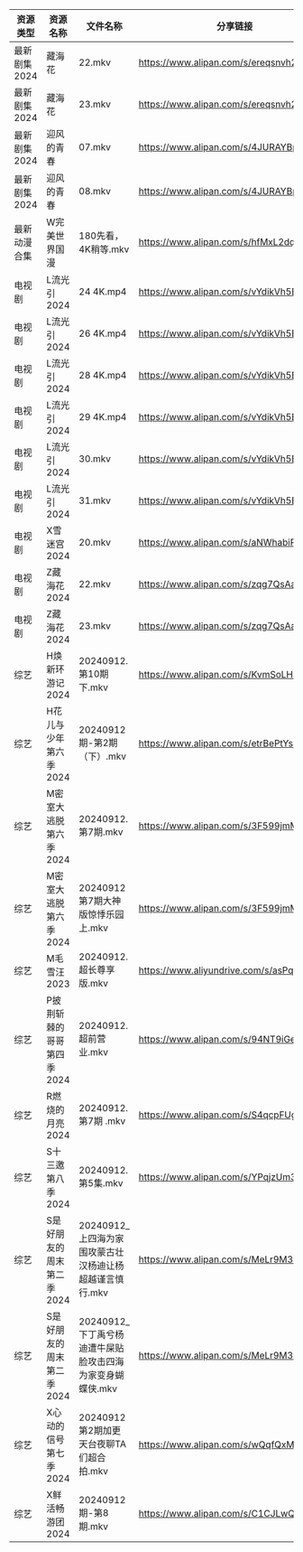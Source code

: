 | 资源类型     | 资源名称            | 文件名称                                | 分享链接                                      | 更新时间                |
| -------- | --------------- | ----------------------------------- | ----------------------------------------- | ------------------- |
| 最新剧集2024 | 藏海花             | 22.mkv                              | https://www.alipan.com/s/ereqsnvh2Aq      | 2024-09-12 19:13:20 |
| 最新剧集2024 | 藏海花             | 23.mkv                              | https://www.alipan.com/s/ereqsnvh2Aq      | 2024-09-12 19:13:19 |
| 最新剧集2024 | 迎风的青春           | 07.mkv                              | https://www.alipan.com/s/4JURAYBpwGR      | 2024-09-12 10:11:15 |
| 最新剧集2024 | 迎风的青春           | 08.mkv                              | https://www.alipan.com/s/4JURAYBpwGR      | 2024-09-12 10:11:14 |
| 最新动漫合集   | W完美世界国漫         | 180先看，4K稍等.mkv                      | https://www.alipan.com/s/hfMxL2dqhGu      | 2024-09-12 19:12:28 |
| 电视剧      | L流光引2024        | 24 4K.mp4                           | https://www.alipan.com/s/vYdikVh5BuN      | 2024-09-12 00:06:11 |
| 电视剧      | L流光引2024        | 26 4K.mp4                           | https://www.alipan.com/s/vYdikVh5BuN      | 2024-09-12 00:06:10 |
| 电视剧      | L流光引2024        | 28 4K.mp4                           | https://www.alipan.com/s/vYdikVh5BuN      | 2024-09-12 00:06:10 |
| 电视剧      | L流光引2024        | 29 4K.mp4                           | https://www.alipan.com/s/vYdikVh5BuN      | 2024-09-12 00:06:10 |
| 电视剧      | L流光引2024        | 30.mkv                              | https://www.alipan.com/s/vYdikVh5BuN      | 2024-09-12 19:06:58 |
| 电视剧      | L流光引2024        | 31.mkv                              | https://www.alipan.com/s/vYdikVh5BuN      | 2024-09-12 19:06:57 |
| 电视剧      | X雪迷宫2024        | 20.mkv                              | https://www.alipan.com/s/aNWhabiRP3d      | 2024-09-12 19:08:28 |
| 电视剧      | Z藏海花2024        | 22.mkv                              | https://www.alipan.com/s/zqg7QsAadFY      | 2024-09-12 19:08:53 |
| 电视剧      | Z藏海花2024        | 23.mkv                              | https://www.alipan.com/s/zqg7QsAadFY      | 2024-09-12 19:08:53 |
| 综艺       | H焕新环游记2024      | 20240912.第10期下.mkv                  | https://www.alipan.com/s/KvmSoLHMiZr      | 2024-09-12 14:08:12 |
| 综艺       | H花儿与少年第六季2024   | 20240912期-第2期（下）.mkv                | https://www.alipan.com/s/etrBePtYsJ7      | 2024-09-12 14:08:15 |
| 综艺       | M密室大逃脱第六季2024   | 20240912.第7期.mkv                    | https://www.alipan.com/s/3F599jmMJTn      | 2024-09-12 14:08:34 |
| 综艺       | M密室大逃脱第六季2024   | 20240912第7期大神版惊悸乐园上.mkv             | https://www.alipan.com/s/3F599jmMJTn      | 2024-09-12 14:08:33 |
| 综艺       | M毛雪汪2023        | 20240912.超长尊享版.mkv                  | https://www.aliyundrive.com/s/asPqfgPRqAg | 2024-09-12 14:08:39 |
| 综艺       | P披荆斩棘的哥哥第四季2024 | 20240912.超前营业.mkv                   | https://www.alipan.com/s/94NT9iGe94e      | 2024-09-12 14:08:52 |
| 综艺       | R燃烧的月亮2024      | 20240912.第7期 .mkv                   | https://www.alipan.com/s/S4qcpFUguQa      | 2024-09-12 14:09:00 |
| 综艺       | S十三邀第八季2024     | 20240912.第5集.mkv                    | https://www.alipan.com/s/YPqjzUm3jpL      | 2024-09-12 14:09:03 |
| 综艺       | S是好朋友的周末第二季2024 | 20240912_上四海为家围攻蒙古壮汉杨迪让杨超越谨言慎行.mkv  | https://www.alipan.com/s/MeLr9M3vuvt      | 2024-09-12 14:09:17 |
| 综艺       | S是好朋友的周末第二季2024 | 20240912_下丁禹兮杨迪遭牛屎贴脸攻击四海为家变身蝴蝶侠.mkv | https://www.alipan.com/s/MeLr9M3vuvt      | 2024-09-12 14:09:17 |
| 综艺       | X心动的信号第七季2024   | 20240912第2期加更天台夜聊TA们超合拍.mkv         | https://www.alipan.com/s/wQqfQxMS8Sx      | 2024-09-12 14:09:49 |
| 综艺       | X鲜活畅游团2024      | 20240912期-第8期.mkv                   | https://www.alipan.com/s/C1CJLwQZPeT      | 2024-09-12 19:08:32 |
